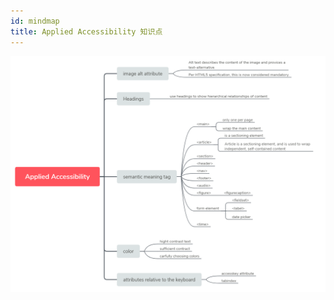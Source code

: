 ```yaml
---
id: mindmap
title: Applied Accessibility 知识点
---
```


![applied-accessibility](../../assets/applied-accessibility.png)